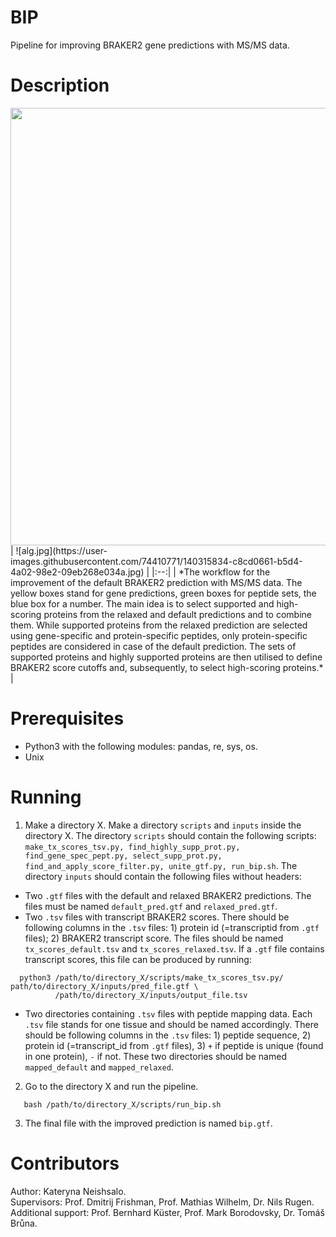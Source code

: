 # BIP
Pipeline for improving BRAKER2 gene predictions with MS/MS data.

# Description
<img src="https://user-images.githubusercontent.com/74410771/140315834-c8cd0661-b5d4-4a02-98e2-09eb268e034a.jpg" height="700">
| ![alg.jpg](https://user-images.githubusercontent.com/74410771/140315834-c8cd0661-b5d4-4a02-98e2-09eb268e034a.jpg) | 
|:--:| 
| *The workflow for the improvement of the default BRAKER2 prediction with MS/MS data. The yellow boxes stand for gene predictions, green boxes for peptide sets, the blue box for a number. The main idea is to select supported and high-scoring proteins from the relaxed and default predictions and to combine them. While supported proteins from the relaxed prediction are selected using gene-specific and protein-specific peptides, only protein-specific peptides are considered in case of the default prediction. The sets of supported proteins and highly supported proteins are then utilised to define BRAKER2 score cutoffs and, subsequently, to select high-scoring proteins.* |


# Prerequisites
- Python3 with the following modules: pandas, re, sys, os.
- Unix  

# Running

1. Make a directory X. Make a directory ```scripts``` and ```inputs``` inside the directory X. The directory ```scripts``` should contain the following scripts: ```make_tx_scores_tsv.py, find_highly_supp_prot.py, find_gene_spec_pept.py, select_supp_prot.py, find_and_apply_score_filter.py, unite_gtf.py, run_bip.sh```. The directory ```inputs``` should contain the following files without headers:   
  * Two ```.gtf``` files with the default and relaxed BRAKER2 predictions. The files must be named ```default_pred.gtf``` and ```relaxed_pred.gtf```.
  * Two ```.tsv``` files with transcript BRAKER2 scores. There should be following columns in the ```.tsv``` files: 1) protein id (=transcriptid from ```.gtf``` files); 2) BRAKER2 transcript score. The files should be named ```tx_scores_default.tsv``` and ```tx_scores_relaxed.tsv```. If a ```.gtf``` file contains transcript scores, this file can be produced by running: 
```
  python3 /path/to/directory_X/scripts/make_tx_scores_tsv.py/ path/to/directory_X/inputs/pred_file.gtf \
          /path/to/directory_X/inputs/output_file.tsv
```           
  * Two directories containing ```.tsv``` files with peptide mapping data. Each ```.tsv``` file stands for one tissue and should be named accordingly. There should be following columns in the ```.tsv``` files: 1) peptide sequence, 2) protein id (=transcript_id from ```.gtf``` files), 3) ```+``` if peptide is unique (found in one protein), ```-``` if not. These two directories should be named ```mapped_default``` and ```mapped_relaxed```. 

2. Go to the directory X and run the pipeline.
```
   bash /path/to/directory_X/scripts/run_bip.sh  
```
3. The final file with the improved prediction is named ```bip.gtf```.


# Contributors
Author: Kateryna Neishsalo.  
Supervisors: Prof. Dmitrij Frishman, Prof. Mathias Wilhelm, Dr. Nils Rugen.  
Additional support: Prof. Bernhard Küster, Prof. Mark Borodovsky, Dr. Tomáš Brůna.
